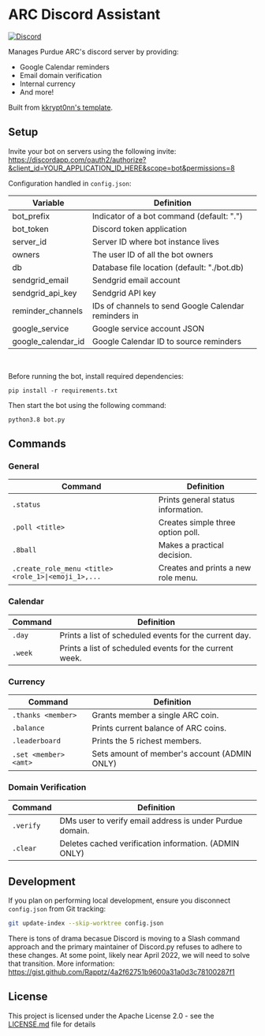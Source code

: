 # ARC Discord Assistant
[![Discord](https://img.shields.io/discord/868977679590883420)](https://discord.gg/xPJfDaztvS)

Manages Purdue ARC's discord server by providing:
- Google Calendar reminders
- Email domain verification
- Internal currency
- And more!

Built from [kkrypt0nn's template](https://github.com/kkrypt0nn/Python-Discord-Bot-Template).

## Setup

Invite your bot on servers using the following invite:
https://discordapp.com/oauth2/authorize?&client_id=YOUR_APPLICATION_ID_HERE&scope=bot&permissions=8

Configuration handled in `config.json`:

| Variable           | Definition                                                            |
| ------------------ | ----------------------------------------------------------------------|
| bot_prefix         | Indicator of a bot command (default: ".")                             |
| bot_token          | Discord token application                                             |
| server_id          | Server ID where bot instance lives                                    |
| owners             | The user ID of all the bot owners                                     |
| db                 | Database file location (default: "./bot.db)                           |
| sendgrid_email     | Sendgrid email account                                                |
| sendgrid_api_key   | Sendgrid API key                                                      |
| reminder_channels  | IDs of channels to send Google Calendar reminders in                  |
| google_service     | Google service account JSON                                           |
| google_calendar_id | Google Calendar ID to source reminders                                |

<br />

Before running the bot, install required dependencies:

```
pip install -r requirements.txt
```

Then start the bot using the following command:

```
python3.8 bot.py
```

## Commands

### General

| Command            | Definition                                                            |
| ------------------ | ----------------------------------------------------------------------|
| `.status`          | Prints general status information.                                    |
| `.poll <title>`    | Creates simple three option poll.                                     |
| `.8ball`           | Makes a practical decision.                                           |
| `.create_role_menu <title> <role_1>\|<emoji_1>,...` | Creates and prints a new role menu.                |

### Calendar

| Command              | Definition                                                          |
| -------------------- | --------------------------------------------------------------------|
| `.day` | Prints a list of scheduled events for the current day.              |
| `.week`  | Prints a list of scheduled events for the current week.             |


### Currency

| Command              | Definition                                                          |
| -------------------- | --------------------------------------------------------------------|
| `.thanks <member>`   | Grants member a single ARC coin.                                    |
| `.balance`           | Prints current balance of ARC coins.                                |
| `.leaderboard`       | Prints the 5 richest members.                                       |
| `.set <member> <amt>`| Sets amount of member's account (ADMIN ONLY)                        |

### Domain Verification

| Command              | Definition                                                          |
| -------------------- | --------------------------------------------------------------------|
| `.verify`            | DMs user to verify email address is under Purdue domain.            |
| `.clear`             | Deletes cached verification information. (ADMIN ONLY)               |

## Development
If you plan on performing local development, ensure you disconnect `config.json` from Git tracking:

```bash
git update-index --skip-worktree config.json
```

There is tons of drama becasue Discord is moving to a Slash command approach and the primary maintainer of Discord.py refuses to adhere to these changes. At some point, likely near April 2022, we will need to solve that transition. More information: https://gist.github.com/Rapptz/4a2f62751b9600a31a0d3c78100287f1


## License

This project is licensed under the Apache License 2.0 - see the [LICENSE.md](LICENSE.md) file for details
